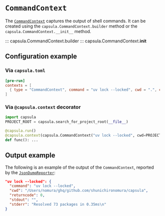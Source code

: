 # `CommandContext`

The [`CommandContext`](../reference/capsula/index.md#capsula.CommandContext) captures the output of shell commands.
It can be created using the `capsula.CommandContext.builder` method or the `capsula.CommandContext.__init__` method.

::: capsula.CommandContext.builder
::: capsula.CommandContext.__init__

## Configuration example

### Via `capsula.toml`

```toml
[pre-run]
contexts = [
  { type = "CommandContext", command = "uv lock --locked", cwd = ".", cwd_relative_to_project_root = true },
]
```

### Via `@capsula.context` decorator

```python
import capsula
PROJECT_ROOT = capsula.search_for_project_root(__file__)

@capsula.run()
@capsula.context(capsula.CommandContext("uv lock --locked", cwd=PROJECT_ROOT), mode="pre")
def func(): ...
```

## Output example

The following is an example of the output of the `CommandContext`, reported by the [`JsonDumpReporter`](../reporters/json_dump.md):

```json
"uv lock --locked": {
  "command": "uv lock --locked",
  "cwd": "/Users/nomura/ghq/github.com/shunichironomura/capsula",
  "returncode": 0,
  "stdout": "",
  "stderr": "Resolved 73 packages in 0.35ms\n"
}
```
